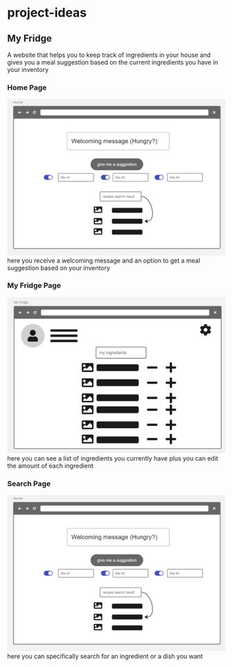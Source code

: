# project-ideas

## My Fridge

A website that helps you to keep track of ingredients in your house and gives you a meal suggestion based on the current ingredients you have in your inventory

### Home Page
![Home](./assets/Home.png "Home Page")
here you receive a welcoming message and an option to get a meal suggestion based on your inventory
### My Fridge Page
![Alt text](./assets/inventory.png "My Fridge Page")
here you can see a list of ingredients you currently have plus you can edit the amount of each ingredient 
### Search Page
![Alt text](./assets/Home.png "Search Page")
here you can specifically search for an ingredient or a dish you want
